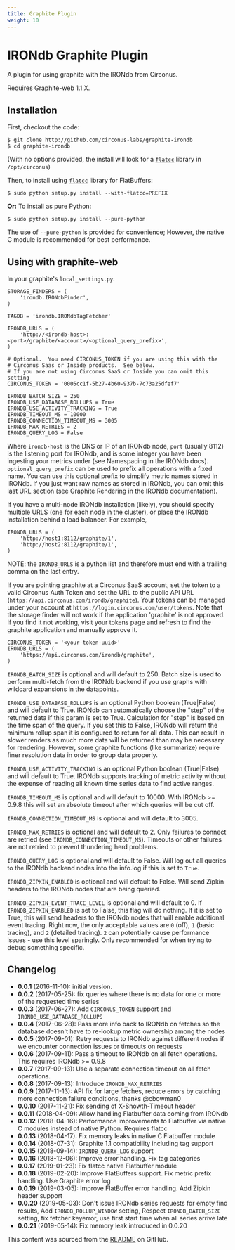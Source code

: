 ```yaml
---
title: Graphite Plugin
weight: 10
---
```


# IRONdb Graphite Plugin

A plugin for using graphite with the IRONdb from Circonus.

Requires Graphite-web 1.1.X.

## Installation

First, checkout the code:
```
$ git clone http://github.com/circonus-labs/graphite-irondb
$ cd graphite-irondb
```
(With no options provided, the install will look for a [`flatcc`](https://github.com/dvidelabs/flatcc) library in `/opt/circonus`)

Then, to install using [`flatcc`](https://github.com/dvidelabs/flatcc) library for FlatBuffers:
```
$ sudo python setup.py install --with-flatcc=PREFIX
```
**Or:** To install as pure Python:
```
$ sudo python setup.py install --pure-python
```
The use of `--pure-python` is provided for convenience; However, the native C module is recommended for best performance.

## Using with graphite-web

In your graphite's `local_settings.py`:

    STORAGE_FINDERS = (
        'irondb.IRONdbFinder',
    )

    TAGDB = 'irondb.IRONdbTagFetcher'

    IRONDB_URLS = (
        'http://<irondb-host>:<port>/graphite/<account>/<optional_query_prefix>',
    )

    # Optional.  You need CIRCONUS_TOKEN if you are using this with the 
    # Circonus Saas or Inside products.  See below.
    # If you are not using Circonus SaaS or Inside you can omit this setting
    CIRCONUS_TOKEN = '0005cc1f-5b27-4b60-937b-7c73a25dfef7'

    IRONDB_BATCH_SIZE = 250
    IRONDB_USE_DATABASE_ROLLUPS = True
    IRONDB_USE_ACTIVITY_TRACKING = True
    IRONDB_TIMEOUT_MS = 10000
    IRONDB_CONNECTION_TIMEOUT_MS = 3005
    IRONDB_MAX_RETRIES = 2
    IRONDB_QUERY_LOG = False

Where `irondb-host` is the DNS or IP of an IRONdb node, `port`
(usually 8112) is the listening port for IRONdb, and <account> is some
integer you have been ingesting your metrics under (see Namespacing in
the IRONdb docs).  `optional_query_prefix` can be used to prefix all
operations with a fixed name.  You can use this optional prefix to
simplify metric names stored in IRONdb.  If you just want raw names
as stored in IRONdb, you can omit this last URL section (see
Graphite Rendering in the IRONdb documentation).

If you have a multi-node IRONdb installation (likely), you should
specify multiple URLS (one for each node in the cluster), or place the
IRONdb installation behind a load balancer.  For example,

    IRONDB_URLS = (
        'http://host1:8112/graphite/1',
        'http://host2:8112/graphite/1',
    )

NOTE: the `IRONDB_URLS` is a python list and therefore must end with a 
trailing comma on the last entry.

If you are pointing graphite at a Circonus SaaS account, set the token
to a valid Circonus Auth Token and set the URL to the public API URL
(`https://api.circonus.com/irondb/graphite`).
Your tokens can be managed under your account at
`https://login.circonus.com/user/tokens`.  Note that the storage finder will
not work if the application 'graphite' is not approved.  If you find it not
working, visit your tokens page and refresh to find the graphite application
and manually approve it.

    CIRCONUS_TOKEN = '<your-token-uuid>'
    IRONDB_URLS = (
        'https://api.circonus.com/irondb/graphite',
    )

`IRONDB_BATCH_SIZE` is optional and will default to 250.  Batch size is
used to perform multi-fetch from the IRONdb backend if you use graphs
with wildcard expansions in the datapoints.

`IRONDB_USE_DATABASE_ROLLUPS` is an optional Python boolean (True|False)
and will default to True. IRONdb can automatically choose the "step"
of the returned data if this param is set to True.  Calculation for
"step" is based on the time span of the query.  If you set this to
False, IRONdb will return the minimum rollup span it is configured to
return for all data.  This can result in slower renders as much more
data will be returned than may be necessary for rendering.  However,
some graphite functions (like summarize) require finer resolution data
in order to group data properly.

`IRONDB_USE_ACTIVITY_TRACKING` is an optional Python boolean (True|False)
and will default to True. IRONdb supports tracking of metric activity without
the expense of reading all known time series data to find active ranges.

`IRONDB_TIMEOUT_MS` is optional and will default to 10000.  With IRONdb >= 0.9.8
this will set an absolute timeout after which queries will be cut off.

`IRONDB_CONNECTION_TIMEOUT_MS` is optional and will default to 3005.

`IRONDB_MAX_RETRIES` is optional and will default to 2.  Only failures to 
connect are retried (see `IRONDB_CONNECTION_TIMEOUT_MS`).  Timeouts or
other failures are not retried to prevent thundering herd problems.

`IRONDB_QUERY_LOG` is optional and will default to False.  Will log out
all queries to the IRONdb backend nodes into the info.log if this is set
to `True`.

`IRONDB_ZIPKIN_ENABLED` is optional and will default to False. Will send
Zipkin headers to the IRONdb nodes that are being queried.

`IRONDB_ZIPKIN_EVENT_TRACE_LEVEL` is optional and will default to 0. If
`IRONDB_ZIPKIN_ENABLED` is set to False, this flag will do nothing. If it
is set to True, this will send headers to the IRONdb nodes that will
enable additional event tracing. Right now, the only acceptable values
are `0` (off), `1` (basic tracing), and `2` (detailed tracing). `2` can
potentially cause performance issues - use this level sparingly. Only
recommended for when trying to debug something specific.

## Changelog

* **0.0.1** (2016-11-10): initial version.
* **0.0.2** (2017-05-25): fix queries where there is no data for one or more of the requested time series
* **0.0.3** (2017-06-27): Add `CIRCONUS_TOKEN` support and `IRONDB_USE_DATABASE_ROLLUPS`
* **0.0.4** (2017-06-28): Pass more info back to IRONdb on fetches so the database doesn't have to re-lookup metric ownership among the nodes
* **0.0.5** (2017-09-01): Retry requests to IRONdb against different nodes if we encounter connection issues or timeouts on requests
* **0.0.6** (2017-09-11): Pass a timeout to IRONdb on all fetch operations.  This requires IRONdb >= 0.9.8
* **0.0.7** (2017-09-13): Use a separate connection timeout on all fetch operations.
* **0.0.8** (2017-09-13): Introduce `IRONDB_MAX_RETRIES`
* **0.0.9** (2017-11-13): API fix for large fetches, reduce errors by catching more connection failure conditions, thanks @cbowman0
* **0.0.10** (2017-11-21): Fix sending of X-Snowth-Timeout header
* **0.0.11** (2018-04-09): Allow handling Flatbuffer data coming from IRONdb
* **0.0.12** (2018-04-16): Performance improvements to Flatbuffer via native C modules instead of native Python. Requires flatcc
* **0.0.13** (2018-04-17): Fix memory leaks in native C Flatbuffer module
* **0.0.14** (2018-07-31): Graphite 1.1 compatibility including tag support
* **0.0.15** (2018-09-14): `IRONDB_QUERY_LOG` support
* **0.0.16** (2018-12-06): Improve error handling. Fix tag categories
* **0.0.17** (2019-01-23): Fix flatcc native Flatbuffer module
* **0.0.18** (2019-02-20): Improve FlatBuffers support. Fix metric prefix handling. Use Graphite error log
* **0.0.19** (2019-03-05): Improve FlatBuffer error handling. Add Zipkin header support
* **0.0.20** (2019-05-03): Don't issue IRONdb series requests for empty find results, Add `IRONDB_ROLLUP_WINDOW` setting, Respect `IRONDB_BATCH_SIZE` setting, fix fetcher keyerror, use first start time when all series arrive late
* **0.0.21** (2019-05-14): Fix memory leak introduced in 0.0.20

This content was sourced from the [README](https://github.com/circonus-labs/graphite-irondb) on GitHub.
